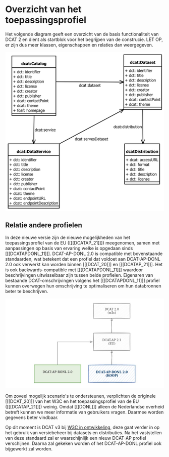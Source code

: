 # Overzicht van het toepassingsprofiel

Het volgende diagram geeft een overzicht van de basis functionaliteit van DCAT 2 en dient als startblok voor het begrijpen van de construcie. LET OP, er zijn dus meer klassen, eigenschappen en relaties dan weergegeven. 

![DCAT 2.0 in het kort](./media/dcat-ap-donl-model.svg "DCAT 2.0 in het kort.")

## Relatie andere profielen

In deze nieuwe versie zijn de nieuwe mogelijkheden van het toepassingsprofiel van de EU ([[[DCATAP_21]]]) meegenomen,
samen met aanpassingen op basis van ervaring welke is opgedaan sinds [[[DCATAPDONL_11]]]. DCAT-AP-DONL 2.0 is compatible met
bovenstaande standaarden, wat betekent dat een profiel dat voldoet aan DCAT-AP-DONL 2.0 ook verwerkt kan worden binnen
[[[DCAT_20]]] en [[[DCATAP_21]]]. Het is ook backwards-compatible met [[[DCATAPDONL_11]]] waardoor beschrijvingen
uitwisselbaar zijn tussen beide profielen. Eigenaren van bestaande DCAT-omschrijvingen volgens het [[[DCATAPDONL_11]]]
profiel kunnen overwegen hun omschrijving te optimaliseren om hun databronnen beter te beschrijven.

![DCAT-AP-RONL 2.0 positionering](./media/DCAT-AP-RONL-positie.jpg "DCAT-AP-DONL 2.0 positionering")

Om zoveel mogelijk scenario's te ondersteunen, verplichten de originele [[[DCAT_20]]] van het W3C en het
toepassingsprofiel van de EU ([[[DCATAP_21]]]) weinig. Omdat [[[DONL]]] alleen de Nederlandse overheid betreft kunnen we
meer informatie van gebruikers vragen. Daarmee worden gegevens beter vindbaar.

Op dit moment is DCAT v3 bij <a href="https://www.w3.org/TR/vocab-dcat-3/">W3C in ontwikkeling</a>, deze gaat verder in op
het gebruik van versiebeheer bij datasets en distributies. Na het vaststellen van deze standaard zal er waarschijnlijk
een nieuw DCAT-AP profiel verschijnen. Daarna zal gekeken worden of het DCAT-AP-DONL profiel ook bijgewerkt zal worden.